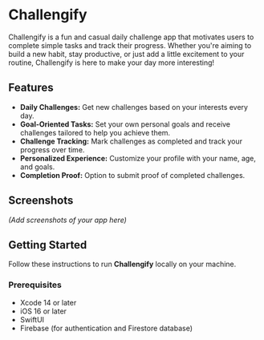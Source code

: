 # Challengify

Challengify is a fun and casual daily challenge app that motivates users to complete simple tasks and track their progress. Whether you're aiming to build a new habit, stay productive, or just add a little excitement to your routine, Challengify is here to make your day more interesting!

## Features

- **Daily Challenges:** Get new challenges based on your interests every day.
- **Goal-Oriented Tasks:** Set your own personal goals and receive challenges tailored to help you achieve them.
- **Challenge Tracking:** Mark challenges as completed and track your progress over time.
- **Personalized Experience:** Customize your profile with your name, age, and goals.
- **Completion Proof:** Option to submit proof of completed challenges.
  
## Screenshots

*(Add screenshots of your app here)*

## Getting Started

Follow these instructions to run **Challengify** locally on your machine.

### Prerequisites

- Xcode 14 or later
- iOS 16 or later
- SwiftUI
- Firebase (for authentication and Firestore database)


